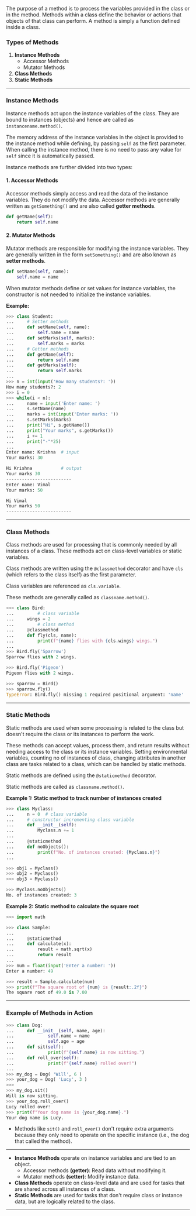 

The purpose of a method is to process the variables provided in the class or in the method. Methods within a class define the behavior or actions that objects of that class can perform. A method is simply a function defined inside a class.

### Types of Methods

1. **Instance Methods**
    - Accessor Methods
    - Mutator Methods
2. **Class Methods**
3. **Static Methods**

---

### Instance Methods

Instance methods act upon the instance variables of the class. They are bound to instances (objects) and hence are called as `instancename.method()`.

The memory address of the instance variables in the object is provided to the instance method while defining, by passing `self` as the first parameter. When calling the instance method, there is no need to pass any value for `self` since it is automatically passed.

Instance methods are further divided into two types:

#### 1. Accessor Methods

Accessor methods simply access and read the data of the instance variables. They do not modify the data. Accessor methods are generally written as `getSomething()` and are also called **getter methods**.

```python
def getName(self):
    return self.name
```

#### 2. Mutator Methods

Mutator methods are responsible for modifying the instance variables. They are generally written in the form `setSomething()` and are also known as **setter methods**.

```python
def setName(self, name):
    self.name = name
```

When mutator methods define or set values for instance variables, the constructor is not needed to initialize the instance variables.

**Example:**

```python
>>> class Student:
...     # Setter methods
...     def setName(self, name):
...         self.name = name
...     def setMarks(self, marks):
...         self.marks = marks
...     # Getter methods
...     def getName(self):
...         return self.name
...     def getMarks(self):
...         return self.marks
... 
>>> n = int(input('How many students?: '))
How many students?: 2
>>> i = 0
>>> while(i < n):
...     name = input('Enter name: ')
...     s.setName(name)
...     marks = int(input('Enter marks: '))
...     s.setMarks(marks)
...     print("Hi", s.getName())
...     print("Your marks", s.getMarks())
...     i += 1
...     print("-"*25)
... 
Enter name: Krishna  # input
Your marks: 30

Hi Krishna           # output
Your marks 30
-------------------------
Enter name: Vimal
Your marks: 50

Hi Vimal
Your marks 50
-------------------------
```

---

### Class Methods

Class methods are used for processing that is commonly needed by all instances of a class. These methods act on class-level variables or static variables.

Class methods are written using the `@classmethod` decorator and have `cls` (which refers to the class itself) as the first parameter.

Class variables are referenced as `cls.variable`.

These methods are generally called as `classname.method()`.

```python
>>> class Bird:
...         # class variable
...     wings = 2
...         # class method
...     @classmethod
...     def fly(cls, name):
...         print(f"{name} flies with {cls.wings} wings.")
... 
>>> Bird.fly('Sparrow')
Sparrow flies with 2 wings.

>>> Bird.fly('Pigeon')
Pigeon flies with 2 wings.

>>> sparrow = Bird()
>>> sparrow.fly()
TypeError: Bird.fly() missing 1 required positional argument: 'name'
```

---

### Static Methods

Static methods are used when some processing is related to the class but doesn't require the class or its instances to perform the work.

These methods can accept values, process them, and return results without needing access to the class or its instance variables. Setting environmental variables, counting no of instances of class, changing attributes in another class are tasks related to a class, which can be handled by static methods.

Static methods are defined using the `@staticmethod` decorator.

Static methods are called as `classname.method()`.

**Example 1: Static method to track number of instances created**

```python
>>> class Myclass:
...     n = 0  # class variable
...     # constructor incrementing class variable
...     def __init__(self):
...         Myclass.n += 1
...
...     @staticmethod
...     def noObjects():
...         print(f"No. of instances created: {Myclass.n}")
... 

>>> obj1 = Myclass()
>>> obj2 = Myclass()
>>> obj3 = Myclass()

>>> Myclass.noObjects()
No. of instances created: 3
```

**Example 2: Static method to calculate the square root**

```python
>>> import math

>>> class Sample:
...
...     @staticmethod
...     def calculate(x):
...         result = math.sqrt(x)
...         return result
... 
>>> num = float(input('Enter a number: '))
Enter a number: 49

>>> result = Sample.calculate(num)
>>> print(f"The square root of {num} is {result:.2f}")
The square root of 49.0 is 7.00
```

---

### Example of Methods in Action

```python
>>> class Dog:
...     def __init__(self, name, age):
...             self.name = name
...             self.age = age
...     def sit(self):
...             print(f"{self.name} is now sitting.")
...     def roll_over(self):
...             print(f"{self.name} rolled over!")
... 
>>> my_dog = Dog( 'Will', 6 )
>>> your_dog = Dog( 'Lucy', 3 )
>>> 
>>> my_dog.sit()
Will is now sitting.
>>> your_dog.roll_over()
Lucy rolled over!
>>> print(f"Your dog name is {your_dog.name}.")
Your dog name is Lucy.
```

- Methods like `sit()` and `roll_over()` don't require extra arguments because they only need to operate on the specific instance (i.e., the dog that called the method).

---


- **Instance Methods** operate on instance variables and are tied to an object.
    - Accessor methods **(getter)**: Read data without modifying it.
    - Mutator methods **(setter)**: Modify instance data.
- **Class Methods** operate on class-level data and are used for tasks that are shared across all instances of a class.
- **Static Methods** are used for tasks that don't require class or instance data, but are logically related to the class.


____



